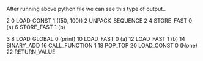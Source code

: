 After running above python file we can see this type of output..

2             0 LOAD_CONST               1 ((50, 100))
              2 UNPACK_SEQUENCE          2
              4 STORE_FAST               0 (a)
              6 STORE_FAST               1 (b)

3             8 LOAD_GLOBAL              0 (print)
             10 LOAD_FAST                0 (a)
             12 LOAD_FAST                1 (b)
             14 BINARY_ADD
             16 CALL_FUNCTION            1
             18 POP_TOP
             20 LOAD_CONST               0 (None)
             22 RETURN_VALUE
